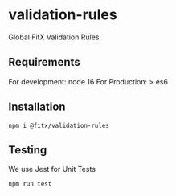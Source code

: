 # validation-rules
Global FitX Validation Rules

## Requirements
For development: node 16
For Production: > es6

## Installation
```
npm i @fitx/validation-rules
```

## Testing
We use Jest for Unit Tests
```
npm run test
```
